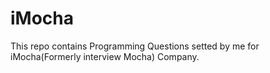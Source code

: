 # iMocha
This repo contains Programming Questions setted by me for iMocha(Formerly interview Mocha) Company. 
